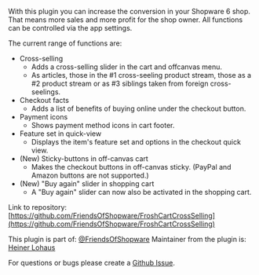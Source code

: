 With this plugin you can increase the conversion in your Shopware 6 shop.
That means more sales and more profit for the shop owner.
All functions can be controlled via the app settings.

The current range of functions are:

* Cross-selling
    * Adds a cross-selling slider in the cart and offcanvas menu.
    * As articles, those in the #1 cross-seeling product stream, those as a #2 product stream
      or as #3 siblings taken from foreign cross-seelings.
* Checkout facts
    * Adds a list of benefits of buying online under the checkout button.
* Payment icons
    * Shows payment method icons in cart footer.
* Feature set in quick-view
    * Displays the item's feature set and options in the checkout quick view.
* (New) Sticky-buttons in off-canvas cart
    * Makes the checkout buttons in off-canvas sticky. (PayPal and Amazon buttons are not supported.)
* (New) "Buy again" slider in shopping cart
    * A "Buy again" slider can now also be activated in the shopping cart.

Link to repository: [https://github.com/FriendsOfShopware/FroshCartCrossSelling](https://github.com/FriendsOfShopware/FroshCartCrossSelling)

This plugin is part of:  [@FriendsOfShopware](https://store.shopware.com/friends-of-shopware.html)
Maintainer from the plugin is: [Heiner Lohaus](https://github.com/hlohaus)

For questions or bugs please create a [Github Issue](https://github.com/FriendsOfShopware/FroshCartCrossSelling/issues).
